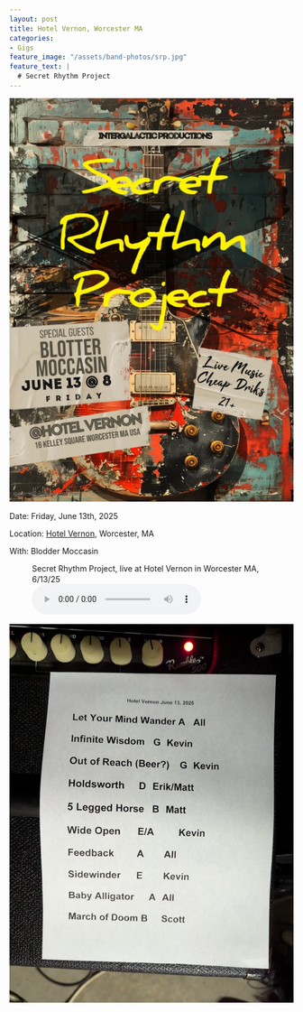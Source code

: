 ```yaml
---
layout: post
title: Hotel Vernon, Worcester MA
categories:
- Gigs
feature_image: "/assets/band-photos/srp.jpg"
feature_text: |
  # Secret Rhythm Project
---
```


![SRP @ Hotel Vernon 6/13/2025](/assets/posters/2025-06-13-hotel-vernon.jpg)

Date: Friday, June 13th, 2025

Location: [Hotel Vernon](https://www.facebook.com/HotelVernon16KelleySquare/), Worcester, MA

With: Blodder Moccasin

<figure><figcaption>Secret Rhythm Project, live at Hotel Vernon in Worcester MA, 6/13/25 <a href="/assets/music/SRP_Live_Hotel-Vernon-2025-06-13.mp3" download  class="dl"><img src="/assets/download.png" width="16"></a></figcaption><audio controls src="/assets/music/SRP_Live_Hotel-Vernon-2025-06-13.mp3"></audio></figure>

![SRP @ Hotel Vernon 4/7/2018 Set List](/assets/setlists/2025-setlist-hotel-vernon.jpg)